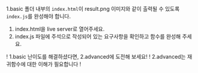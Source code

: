 1.basic 폴더 내부의 `index.html`이
result.png 이미지와 같이 출력될 수 있도록 `index.js`를 완성해야 합니다.

1. index.html을 live server로 열어주세요.
2. index.js 파일에 주석으로 작성되어 있는 요구사항을 확인하고 함수를 완성해 주세요.

! 1.basic 난이도를 해결하셨다면, 2.advanced에 도전해 보세요!
! 2.advanced는 재귀함수에 대한 이해가 필요합니다 !
